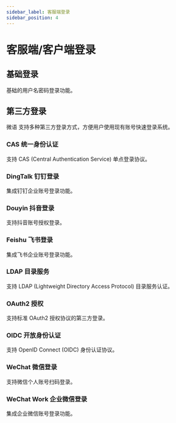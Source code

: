 ```yaml
---
sidebar_label: 客服端登录
sidebar_position: 4
---
```


# 客服端/客户端登录

## 基础登录

基础的用户名密码登录功能。

## 第三方登录

微语 支持多种第三方登录方式，方便用户使用现有账号快速登录系统。

### CAS 统一身份认证

支持 CAS (Central Authentication Service) 单点登录协议。

### DingTalk 钉钉登录

集成钉钉企业账号登录功能。

### Douyin 抖音登录

支持抖音账号授权登录。

### Feishu 飞书登录

集成飞书企业账号登录功能。

### LDAP 目录服务

支持 LDAP (Lightweight Directory Access Protocol) 目录服务认证。

### OAuth2 授权

支持标准 OAuth2 授权协议的第三方登录。

### OIDC 开放身份认证

支持 OpenID Connect (OIDC) 身份认证协议。

### WeChat 微信登录

支持微信个人账号扫码登录。

### WeChat Work 企业微信登录

集成企业微信账号登录功能。
